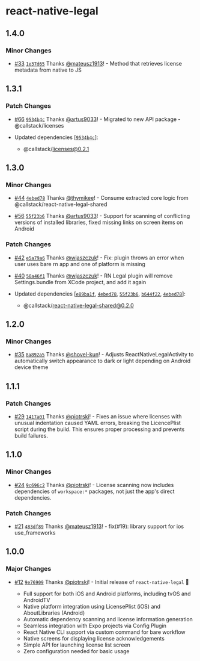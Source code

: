# react-native-legal

## 1.4.0

### Minor Changes

- [#33](https://github.com/callstackincubator/react-native-legal/pull/33) [`1e37d65`](https://github.com/callstackincubator/react-native-legal/commit/1e37d65863c4e6fb334a491a38bc18c2dacd434b) Thanks [@mateusz1913](https://github.com/mateusz1913)! - Method that retrieves license metadata from native to JS

## 1.3.1

### Patch Changes

- [#66](https://github.com/callstackincubator/react-native-legal/pull/66) [`9534b4c`](https://github.com/callstackincubator/react-native-legal/commit/9534b4c053cf62d90b2772b5ecf30833bd20ae24) Thanks [@artus9033](https://github.com/artus9033)! - Migrated to new API package - @callstack/licenses

- Updated dependencies [[`9534b4c`](https://github.com/callstackincubator/react-native-legal/commit/9534b4c053cf62d90b2772b5ecf30833bd20ae24)]:
  - @callstack/licenses@0.2.1

## 1.3.0

### Minor Changes

- [#44](https://github.com/callstackincubator/react-native-legal/pull/44) [`4ebed78`](https://github.com/callstackincubator/react-native-legal/commit/4ebed78ed8cf95625df6c3211598cfe5db807b09) Thanks [@thymikee](https://github.com/thymikee)! - Consume extracted core logic from @callstack/react-native-legal-shared

- [#56](https://github.com/callstackincubator/react-native-legal/pull/56) [`55f23b6`](https://github.com/callstackincubator/react-native-legal/commit/55f23b6d18858aacae76b9fe31e3f75fe2ef468c) Thanks [@artus9033](https://github.com/artus9033)! - Support for scanning of conflicting versions of installed libraries, fixed missing links on screen items on Android

### Patch Changes

- [#42](https://github.com/callstackincubator/react-native-legal/pull/42) [`e5a79a6`](https://github.com/callstackincubator/react-native-legal/commit/e5a79a6a9d799746d25c63d1e3aa4e245c719fee) Thanks [@wjaszczuk](https://github.com/wjaszczuk)! - Fix: plugin throws an error when user uses bare rn app and one of platform is missing

- [#40](https://github.com/callstackincubator/react-native-legal/pull/40) [`58a46f1`](https://github.com/callstackincubator/react-native-legal/commit/58a46f1ba1319d2755469631a55bb367f321b7cf) Thanks [@wjaszczuk](https://github.com/wjaszczuk)! - RN Legal plugin will remove Settings.bundle from XCode project, and add it again

- Updated dependencies [[`e89ba1f`](https://github.com/callstackincubator/react-native-legal/commit/e89ba1ff8fc1d8182a287cc257182a2d55374d95), [`4ebed78`](https://github.com/callstackincubator/react-native-legal/commit/4ebed78ed8cf95625df6c3211598cfe5db807b09), [`55f23b6`](https://github.com/callstackincubator/react-native-legal/commit/55f23b6d18858aacae76b9fe31e3f75fe2ef468c), [`b644f22`](https://github.com/callstackincubator/react-native-legal/commit/b644f22f57657afa999c20059ce02b3e7ba71cfb), [`4ebed78`](https://github.com/callstackincubator/react-native-legal/commit/4ebed78ed8cf95625df6c3211598cfe5db807b09)]:
  - @callstack/react-native-legal-shared@0.2.0

## 1.2.0

### Minor Changes

- [#35](https://github.com/callstackincubator/react-native-legal/pull/35) [`8a892a5`](https://github.com/callstackincubator/react-native-legal/commit/8a892a5819c80350e784b555a614334333a4e0d5) Thanks [@shovel-kun](https://github.com/shovel-kun)! - Adjusts ReactNativeLegalActivity to automatically switch appearance to dark or light depending on Android device theme

## 1.1.1

### Patch Changes

- [#29](https://github.com/callstackincubator/react-native-legal/pull/29) [`1417a01`](https://github.com/callstackincubator/react-native-legal/commit/1417a01dbd66034299de06117cd608d282c167d7) Thanks [@piotrski](https://github.com/piotrski)! - Fixes an issue where licenses with unusual indentation caused YAML errors, breaking the LicencePlist script during the build. This ensures proper processing and prevents build failures.

## 1.1.0

### Minor Changes

- [#24](https://github.com/callstackincubator/react-native-legal/pull/24) [`9c696c2`](https://github.com/callstackincubator/react-native-legal/commit/9c696c2ceb7daaddec5b285df5b25eb08f121c4e) Thanks [@piotrski](https://github.com/piotrski)! - License scanning now includes dependencies of `workspace:*` packages, not just the app's direct dependencies.

### Patch Changes

- [#21](https://github.com/callstackincubator/react-native-legal/pull/21) [`483df89`](https://github.com/callstackincubator/react-native-legal/commit/483df8975380b6db15e2710f1be676fd43971d2b) Thanks [@mateusz1913](https://github.com/mateusz1913)! - fix(#19): library support for ios use_frameworks

## 1.0.0

### Major Changes

- [#12](https://github.com/callstackincubator/react-native-legal/pull/12) [`9e76909`](https://github.com/callstackincubator/react-native-legal/commit/9e76909194bb2201362f9a44bf7f7d3ef5ec161b) Thanks [@piotrski](https://github.com/piotrski)! - Initial release of `react-native-legal` 🎉

  - Full support for both iOS and Android platforms, including tvOS and AndroidTV
  - Native platform integration using LicensePlist (iOS) and AboutLibraries (Android)
  - Automatic dependency scanning and license information generation
  - Seamless integration with Expo projects via Config Plugin
  - React Native CLI support via custom command for bare workflow
  - Native screens for displaying license acknowledgements
  - Simple API for launching license list screen
  - Zero configuration needed for basic usage
